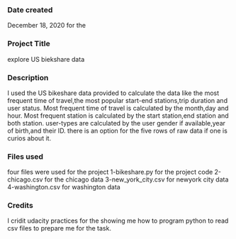 ### Date created
December ‎18, ‎2020 for the 

### Project Title
explore US biekshare data

### Description
I used the US bikeshare data provided to calculate the data like the most frequent time of travel,the most popular start-end stations,trip duration and user status.
Most frequent time of travel is calculated by the month,day and hour.
Most frequent station is calculated by the start station,end station and both station.
user-types are calculated by the user gender if available,year of birth,and their ID.
there is an option for the five rows of raw data if one is curios about it.
### Files used
four files were used for the project
1-bikeshare.py for the project code
2-chicago.csv for the chicago data
3-new_york_city.csv for newyork city data
4-washington.csv for washington data

### Credits
I cridit udacity practices for the showing me how to program python to read csv files to prepare me for the task.

